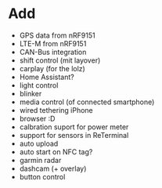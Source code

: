# Add
- GPS data from nRF9151
- LTE-M from nRF9151
- CAN-Bus integration
- shift control (mit layover)
- carplay (for the lolz)
- Home Assistant?
- light control
- blinker
- media control (of connected smartphone)
- wired tethering iPhone
- browser :D
- calbration suport for power meter
- support for sensors in ReTerminal
- auto upload
- auto start on NFC tag?
- garmin radar
- dashcam (+ overlay)
- button control
